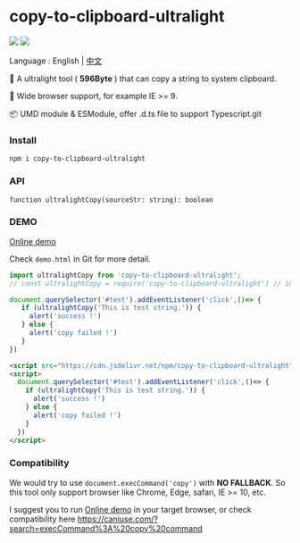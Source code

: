 # copy-to-clipboard-ultralight

![](https://travis-ci.org/OldDream/copy-to-clipboard-ultralight.svg?branch=main)
[![](https://data.jsdelivr.com/v1/package/npm/copy-to-clipboard-ultralight/badge)](https://www.jsdelivr.com/package/npm/copy-to-clipboard-ultralight)

Language : English | [中文](./README.zh-CN.md)

🚀 A ultralight tool  ( **596Byte** )  that can copy a string to system clipboard.

💫 Wide browser support, for example IE >= 9.

📦 UMD module & ESModule, offer .d.ts file to support Typescript.git



### Install

```
npm i copy-to-clipboard-ultralight
```



### API

`function ultralightCopy(sourceStr: string): boolean`



### DEMO

[Online demo](https://www.huangyn.icu/temp-html/copy-to-clipboard-ultralight-demo.html)

Check `demo.html` in Git for more detail.


```js
import ultralightCopy from 'copy-to-clipboard-ultralight';
// const ultralightCopy = require('copy-to-clipboard-ultralight') // import as commonJS module

document.querySelector('#test').addEventListener('click',()=> {
   if (ultralightCopy('This is test string.')) {
     alert('success !')
   } else {
     alert('copy failed !')
   }
})
```



```html
<script src="https://cdn.jsdelivr.net/npm/copy-to-clipboard-ultralight"></script>
<script>
  document.querySelector('#test').addEventListener('click',()=> {
    if (ultralightCopy('This is test string.')) {
      alert('success !')
    } else {
      alert('copy failed !')
    }
  })
</script>
```



### Compatibility

We would try to use `document.execCommand('copy')` with **NO FALLBACK**. So this tool only support browser like Chrome, Edge, safari, IE >= 10, etc.

 I suggest you to run [Online demo](https://www.huangyn.icu/temp-html/copy-to-clipboard-ultralight-demo.html) in your target browser, or check compatibility here https://caniuse.com/?search=execCommand%3A%20copy%20command



